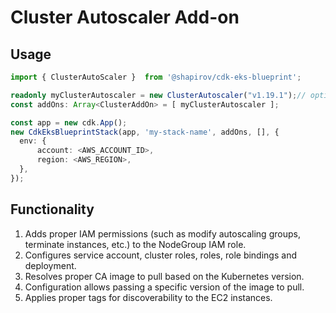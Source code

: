 # Cluster Autoscaler Add-on

## Usage

```typescript
import { ClusterAutoScaler }  from '@shapirov/cdk-eks-blueprint';

readonly myClusterAutoscaler = new ClusterAutoscaler("v1.19.1");// optionally specify image version to pull  or empty constructor
const addOns: Array<ClusterAddOn> = [ myClusterAutoscaler ];

const app = new cdk.App();
new CdkEksBlueprintStack(app, 'my-stack-name', addOns, [], {
  env: {
      account: <AWS_ACCOUNT_ID>,
      region: <AWS_REGION>,
  },
});
```

## Functionality

1. Adds proper IAM permissions (such as modify autoscaling groups, terminate instances, etc.) to the NodeGroup IAM role. 
2. Configures service account, cluster roles, roles, role bindings and deployment.
3. Resolves proper CA image to pull based on the Kubernetes version.
4. Configuration allows passing a specific version of the image to pull.
5. Applies proper tags for discoverability to the EC2 instances.

